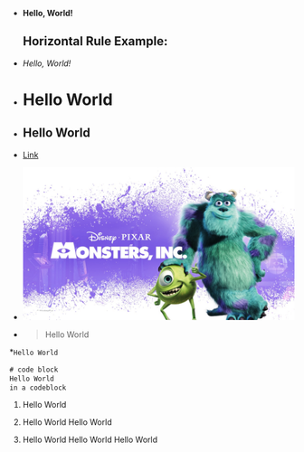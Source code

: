 * **Hello, World!**
  
  Horizontal Rule Example:
  ---
* *Hello, World!*
* # Hello World
* ## Hello World
* [Link](https://rupalekarucsd.github.io/cse15l-lab-reports/awards.html)
* ![Image](https://github.com/rupalekarucsd/cse15l-lab-reports/blob/main/2D5DB66B7B8F627FBFD89F66301088A0B420E68FD8DAF264CBD05FF228BB75DA_sk_11_cid_1.jpeg?raw=true)
* > Hello World
  
*`Hello World`
```
# code block
Hello World
in a codeblock
```

1. Hello World
   
2. Hello World Hello World
 
3. Hello World Hello World Hello World

